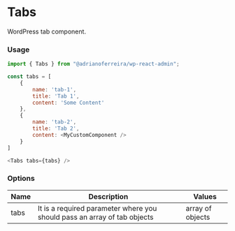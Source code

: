 # Tabs

WordPress tab component.

### Usage

```javascript
import { Tabs } from "@adrianoferreira/wp-react-admin";

const tabs = [
	{
		name: 'tab-1',
		title: 'Tab 1',
		content: 'Some Content'
	},
	{
  		name: 'tab-2',
  		title: 'Tab 2',
  		content: <MyCustomComponent />
  	}
]

<Tabs tabs={tabs} />
```

### Options

| Name | Description | Values |
|---| --- | --- |
|  tabs | It is a required parameter where you should pass an array of tab objects | array of objects |